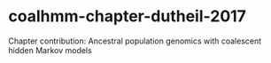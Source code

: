 # coalhmm-chapter-dutheil-2017
Chapter contribution: Ancestral population genomics with coalescent hidden Markov models
